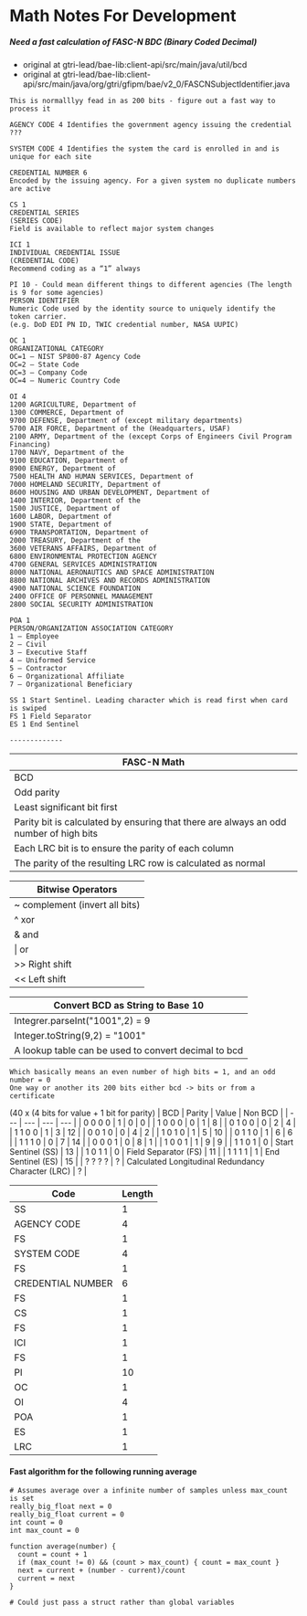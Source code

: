 # Math Notes For Development

##### Need a fast calculation of FASC-N BDC (Binary Coded Decimal)
* original at gtri-lead/bae-lib:client-api/src/main/java/util/bcd
* original at gtri-lead/bae-lib:client-api/src/main/java/org/gtri/gfipm/bae/v2_0/FASCNSubjectIdentifier.java
```
This is normalllyy fead in as 200 bits - figure out a fast way to process it

AGENCY CODE 4 Identifies the government agency issuing the credential
???

SYSTEM CODE 4 Identifies the system the card is enrolled in and is unique for each site

CREDENTIAL NUMBER 6
Encoded by the issuing agency. For a given system no duplicate numbers are active

CS 1
CREDENTIAL SERIES
(SERIES CODE)
Field is available to reflect major system changes

ICI 1
INDIVIDUAL CREDENTIAL ISSUE
(CREDENTIAL CODE)
Recommend coding as a “1” always

PI 10 - Could mean different things to different agencies (The length is 9 for some agencies)
PERSON IDENTIFIER
Numeric Code used by the identity source to uniquely identify the token carrier. 
(e.g. DoD EDI PN ID, TWIC credential number, NASA UUPIC)

OC 1
ORGANIZATIONAL CATEGORY
OC=1 – NIST SP800-87 Agency Code
OC=2 – State Code
OC=3 – Company Code
OC=4 – Numeric Country Code

OI 4
1200 AGRICULTURE, Department of
1300 COMMERCE, Department of
9700 DEFENSE, Department of (except military departments)
5700 AIR FORCE, Department of the (Headquarters, USAF)
2100 ARMY, Department of the (except Corps of Engineers Civil Program Financing)
1700 NAVY, Department of the
9100 EDUCATION, Department of
8900 ENERGY, Department of
7500 HEALTH AND HUMAN SERVICES, Department of
7000 HOMELAND SECURITY, Department of
8600 HOUSING AND URBAN DEVELOPMENT, Department of
1400 INTERIOR, Department of the
1500 JUSTICE, Department of
1600 LABOR, Department of
1900 STATE, Department of
6900 TRANSPORTATION, Department of
2000 TREASURY, Department of the
3600 VETERANS AFFAIRS, Department of
6800 ENVIRONMENTAL PROTECTION AGENCY
4700 GENERAL SERVICES ADMINISTRATION
8000 NATIONAL AERONAUTICS AND SPACE ADMINISTRATION
8800 NATIONAL ARCHIVES AND RECORDS ADMINISTRATION
4900 NATIONAL SCIENCE FOUNDATION
2400 OFFICE OF PERSONNEL MANAGEMENT
2800 SOCIAL SECURITY ADMINISTRATION

POA 1
PERSON/ORGANIZATION ASSOCIATION CATEGORY
1 – Employee
2 – Civil
3 – Executive Staff
4 – Uniformed Service
5 – Contractor
6 – Organizational Affiliate
7 – Organizational Beneficiary

SS 1 Start Sentinel. Leading character which is read first when card is swiped
FS 1 Field Separator
ES 1 End Sentinel

-------------
```
| FASC-N Math |
| --- |
| BCD |
| Odd parity |
| Least significant bit first |
| Parity bit is calculated by ensuring that there are always an odd number of high bits |
| Each LRC bit is to ensure the parity of each column |
| The parity of the resulting LRC row is calculated as normal |

| Bitwise Operators |
| --- |
| ~ complement (invert all bits) |
| ^ xor |
| & and |
| \| or |
| >> Right shift |
| << Left shift |

| Convert BCD as String to Base 10 |
| --- |
| Integrer.parseInt("1001",2) = 9 |
| Integer.toString(9,2) = "1001" |
| A lookup table can be used to convert decimal to bcd |

```
Which basically means an even number of high bits = 1, and an odd number = 0
One way or another its 200 bits either bcd -> bits or from a certificate
```
(40 x (4 bits for value + 1 bit for parity)
| BCD | Parity | Value | Non BCD |
| --- | --- | --- | --- | 
| 0 0 0 0 | 1 | 0 | 0 |
| 1 0 0 0 | 0 | 1 | 8 |
| 0 1 0 0 | 0 | 2 | 4 |
| 1 1 0 0 | 1 | 3 | 12 |
| 0 0 1 0 | 0 | 4 | 2 |
| 1 0 1 0 | 1 | 5 | 10 |
| 0 1 1 0 | 1 | 6 | 6 |
| 1 1 1 0 | 0 | 7 | 14 |
| 0 0 0 1 | 0 | 8 | 1 |
| 1 0 0 1 | 1 | 9 | 9 |
| 1 1 0 1 | 0 | Start Sentinel (SS) | 13 |
| 1 0 1 1 | 0 | Field Separator (FS) | 11 |
| 1 1 1 1 | 1 | End Sentinel (ES) | 15 |
| ? ? ? ? | ? | Calculated Longitudinal Redundancy Character (LRC) | ? | 

| Code | Length |
| --- | --- |
| SS | 1 |
| AGENCY CODE | 4 |
| FS | 1 |
| SYSTEM CODE | 4 |
| FS | 1 |
| CREDENTIAL NUMBER | 6 |
| FS | 1 |
| CS | 1 |
| FS | 1 |
| ICI | 1 |
| FS | 1 |
| PI | 10 |
| OC | 1 |
| OI | 4 |
| POA | 1 |
| ES | 1 |
| LRC | 1 |


#### Fast algorithm for the following running average

```
# Assumes average over a infinite number of samples unless max_count is set
really_big_float next = 0
really_big_float current = 0
int count = 0
int max_count = 0

function average(number) {
  count = count + 1
  if (max_count != 0) && (count > max_count) { count = max_count }
  next = current + (number - current)/count
  current = next
}

# Could just pass a struct rather than global variables
```

